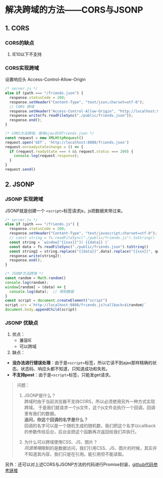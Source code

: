 # 解决跨域的方法——CORS与JSONP

## 1. CORS
### CORS的缺点
1. IE10以下不支持
### CORS实现跨域
设置响应头 Access-Control-Allow-Origin
```js
/* server.js */
else if (path === "/friends.json") {
  response.statusCode = 200;
  response.setHeader("Content-Type", "text/json;charset=utf-8");
  // CORS 跨域
  response.setHeader("Access-Control-Allow-Origin", "http://localhost:9999")
  response.write(fs.readFileSync("./public/friends.json"));
  response.end();
}
```
```js
/* CORS方法跨域，使用ajax访问friends.json */
const request = new XMLHttpRequest()
request.open('GET', 'http://localhost:8888/friends.json')
request.onreadystatechange = () => {
  if (request.readyState === 4 && request.status === 200) {
    console.log(request.response);
  }
}
request.send()
```
## 2. JSONP
### JSONP 实现跨域
JSONP就是创建一个 ```<script>```标签请求js，js把数据夹带过来。
```js
/* server.js */
else if (path === "/friends.js") {
  response.statusCode = 200;
  response.setHeader("Content-Type", "text/javascript;charset=utf-8");
  // const string = fs.readFileSync("./public/friends.js").toString()
  const string = `window["{{xxx}}"]( {{data}} )`
  const data = fs.readFileSync("./public/friends.json").toString()
  const string2 = string.replace("{{data}}",data).replace("{{xxx}}", query.callback)
  response.write(string2);
  response.end();
}
```
```js
/* JSONP方法跨域 */
const random = Math.random()
console.log(random);
window[random] = (data) => {
  console.log(data);  // 得到数据
}
const script = document.createElement("script")
script.src =`http://localhost:8888/friends.js?callback=${random}`
document.body.appendChild(script)
```
### JSONP 优缺点
1. 优点： 
   * 兼容IE 
   * 可以跨域
2. 缺点：
  * **没办法进行错误处理**：由于是```<script>```标签，所以它读不到ajax那样精确的状态。状态码、响应头都不知道，只知道成功和失败。
  * **不支持post**：由于是```<script>```标签，只能发get请求。


>问题：
> 1. JSONP是什么？   
> 跨域时由于当前浏览器不支持CORS，所以必须使用另外一种方式实现跨域。
于是我们就请求一个js文件，这个js文件会执行一个回调，回调里有我们的数据。   
> **追问，你这个回调的名字是什么？**   
> 回调的名字可以是一个随机生成的随机数，我们把这个名字以callback的参数传给后台，后台会把这个函数再次返回给我们并执行。
> 
> 2. 为什么可以跨域使用CSS、JS、图片？   
>*同源策略*限制的是数据访问，我们引用CSS、JS、图片的时候，其实并不知道其内容，我们只是在引用。能引用但不能读取。

另外：还可以对上述CORS与JSONP方法的代码进行Promise封装，[github代码参考链接](https://github.com/Bum-Ble/cross-domain/blob/main/bumble-com/public/bumble.js)
